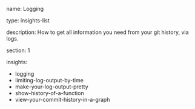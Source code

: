 name: Logging 

type: insights-list

description: How to get all information you need from your git history, via logs.

section: 1

insights:
  - logging
  - limiting-log-output-by-time
  - make-your-log-output-pretty
  - show-history-of-a-function
  - view-your-commit-history-in-a-graph
